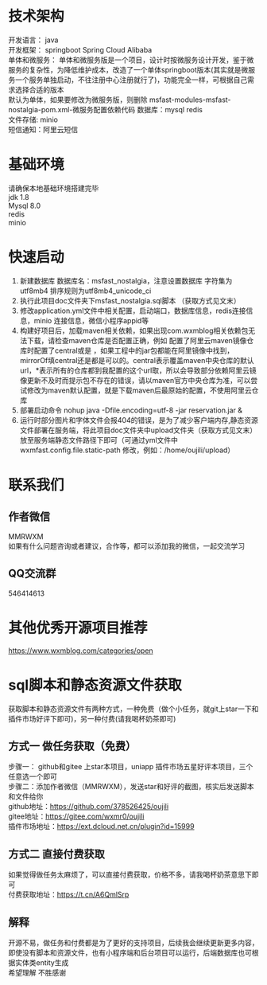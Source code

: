 # 技术架构

开发语言： java<br>
开发框架： springboot Spring Cloud Alibaba<br>
单体和微服务： 单体和微服务版是一个项目，设计时按微服务设计开发，鉴于微服务的复杂性，为降低维护成本，改造了一个单体springboot版本(其实就是微服务一个服务单独启动，不往注册中心注册就行了)，功能完全一样，可根据自己需求选择合适的版本<br>
默认为单体，如果要修改为微服务版，则删除 msfast-modules-msfast-nostalgia-pom.xml-微服务配置依赖代码 
数据库：mysql redis <br>
文件存储: minio <br>
短信通知：阿里云短信 <br>

# 基础环境

请确保本地基础环境搭建完毕 <br>
jdk 1.8<br>
Mysql 8.0<br>
redis<br>
minio<br>

# 快速启动

1. 新建数据库 数据库名：msfast_nostalgia，注意设置数据库 字符集为utf8mb4 排序规则为utf8mb4_unicode_ci<br>
2. 执行此项目doc文件夹下msfast_nostalgia.sql脚本 （获取方式见文末）<br>
3. 修改application.yml文件中相关配置，启动端口，数据库信息，redis连接信息，minio 连接信息，微信小程序appid等<br>
4. 构建好项目后，加载maven相关依赖，如果出现com.wxmblog相关依赖包无法下载，请检查maven仓库是否配置正确，例如 配置了阿里云maven镜像仓库时配置了central或是 ，如果工程中的jar包都能在阿里镜像中找到，mirrorOf填central还是都是可以的。central表示覆盖maven中央仓库的默认url，*表示所有的仓库都到我配置的这个url取，所以会导致部分依赖阿里云镜像更新不及时而提示包不存在的错误，请以maven官方中央仓库为准，可以尝试修改为maven默认配置，就是下载maven后最原始的配置，不使用阿里云仓库<br>
5. 部署启动命令 nohup java -Dfile.encoding=utf-8  -jar reservation.jar & <br> 
6. 运行时部分图片和字体文件会报404的错误，是为了减少客户端内存,静态资源文件部署在服务端，将此项目doc文件夹中upload文件夹（获取方式见文末）放至服务端静态文件路径下即可（可通过yml文件中 wxmfast.config.file.static-path 修改，例如：/home/oujili/upload） <br>

# 联系我们
## 作者微信
MMRWXM <br>
如果有什么问题咨询或者建议，合作等，都可以添加我的微信，一起交流学习
## QQ交流群
546414613
# 其他优秀开源项目推荐
https://www.wxmblog.com/categories/open

# sql脚本和静态资源文件获取
获取脚本和静态资源文件有两种方式，一种免费（做个小任务，就git上star一下和插件市场好评下即可)，另一种付费(请我喝杯奶茶即可)
## 方式一 做任务获取（免费）
步骤一： github和gitee 上star本项目，uniapp 插件市场五星好评本项目，三个任意选一个即可 <br>
步骤二：添加作者微信（MMRWXM），发送star和好评的截图，核实后发送脚本和文件给你  <br>
github地址：https://github.com/378526425/oujili <br>
gitee地址：https://gitee.com/wxmr0/oujili <br>
插件市场地址：https://ext.dcloud.net.cn/plugin?id=15999 <br>

## 方式二 直接付费获取
如果觉得做任务太麻烦了，可以直接付费获取，价格不多，请我喝杯奶茶意思下即可<br>
付费获取地址：https://t.cn/A6QmlSrp <br>

## 解释
开源不易，做任务和付费都是为了更好的支持项目，后续我会继续更新更多内容，即使没有脚本和资源文件，也有小程序端和后台项目可以运行，后端数据库也可根据实体类entity生成<br>
希望理解 不胜感谢<br>